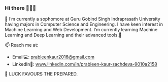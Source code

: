 ### Hi there 👋🏼👨‍

🔭 I’m currently a sophomore at Guru Gobind Singh Indraprasath University having majors in Computer Science and Engineering. I have keen interest in Machine Learning and Web Development. I’m currently learning Machine Learning and Deep Learning and their advanced tools.🌱

📫 Reach me at:
- Email💻: prableenkaur2016@gmail.com          
- LinkedIn📄: www.linkedin.com/in/prableen-kaur-sachdeva-9010a2158



💬 LUCK FAVOURS THE PREPARED.
